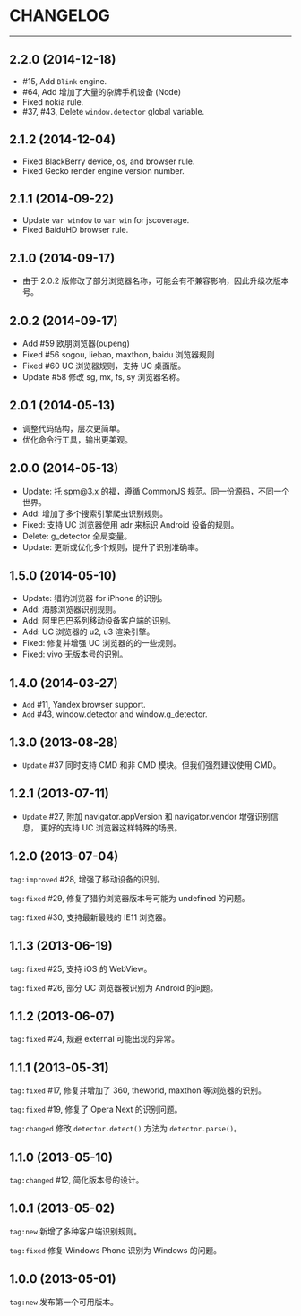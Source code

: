 
# CHANGELOG

----

## 2.2.0 (2014-12-18)

* #15, Add `Blink` engine.
* #64, Add 增加了大量的杂牌手机设备 (Node)
* Fixed nokia rule.
* #37, #43, Delete `window.detector` global variable.

## 2.1.2 (2014-12-04)

* Fixed BlackBerry device, os, and browser rule.
* Fixed Gecko render engine version number.

## 2.1.1 (2014-09-22)

* Update `var window` to `var win` for jscoverage.
* Fixed BaiduHD browser rule.

## 2.1.0 (2014-09-17)

* 由于 2.0.2 版修改了部分浏览器名称，可能会有不兼容影响，因此升级次版本号。

## 2.0.2 (2014-09-17)

* Add #59 欧朋浏览器(oupeng)
* Fixed #56 sogou, liebao, maxthon, baidu 浏览器规则
* Fixed #60 UC 浏览器规则，支持 UC 桌面版。
* Update #58 修改 sg, mx, fs, sy 浏览器名称。

## 2.0.1 (2014-05-13)

* 调整代码结构，层次更简单。
* 优化命令行工具，输出更美观。

## 2.0.0 (2014-05-13)

* Update: 托 spm@3.x 的福，遵循 CommonJS 规范。同一份源码，不同一个世界。
* Add: 增加了多个搜索引擎爬虫识别规则。
* Fixed: 支持 UC 浏览器使用 adr 来标识 Android 设备的规则。
* Delete: g_detector 全局变量。
* Update: 更新或优化多个规则，提升了识别准确率。

## 1.5.0 (2014-05-10)

* Update: 猎豹浏览器 for iPhone 的识别。
* Add: 海豚浏览器识别规则。
* Add: 阿里巴巴系列移动设备客户端的识别。
* Add: UC 浏览器的 u2, u3 渲染引擎。
* Fixed: 修复并增强 UC 浏览器的的一些规则。
* Fixed: vivo 无版本号的识别。

## 1.4.0 (2014-03-27)

* `Add` #11, Yandex browser support.
* `Add` #43, window.detector and window.g_detector.


## 1.3.0 (2013-08-28)

* `Update` #37 同时支持 CMD 和非 CMD 模块。但我们强烈建议使用 CMD。

## 1.2.1 (2013-07-11)

* `Update` #27, 附加 navigator.appVersion 和 navigator.vendor 增强识别信息，
  更好的支持 UC 浏览器这样特殊的场景。

## 1.2.0 (2013-07-04)

`tag:improved` #28, 增强了移动设备的识别。

`tag:fixed` #29, 修复了猎豹浏览器版本号可能为 undefined 的问题。

`tag:fixed` #30, 支持最新最贱的 IE11 浏览器。


## 1.1.3 (2013-06-19)

`tag:fixed` #25, 支持 iOS 的 WebView。

`tag:fixed` #26, 部分 UC 浏览器被识别为 Android 的问题。


## 1.1.2 (2013-06-07)

`tag:fixed` #24, 规避 external 可能出现的异常。


## 1.1.1 (2013-05-31)

`tag:fixed` #17, 修复并增加了 360, theworld, maxthon 等浏览器的识别。

`tag:fixed` #19, 修复了 Opera Next 的识别问题。

`tag:changed` 修改 `detector.detect()` 方法为 `detector.parse()`。


## 1.1.0 (2013-05-10)

`tag:changed` #12, 简化版本号的设计。


## 1.0.1 (2013-05-02)

`tag:new` 新增了多种客户端识别规则。

`tag:fixed` 修复 Windows Phone 识别为 Windows 的问题。


## 1.0.0 (2013-05-01)

`tag:new` 发布第一个可用版本。
